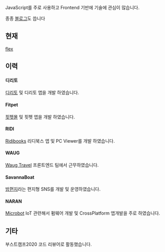 JavaScript를 주로 사용하고 Frontend 기반에 기술에 관심이 많습니다.

종종 [블로그](https://www.eomttt.com/)도 씁니다

## 현재
[flex](https://flex.team/)

## 이력
#### 디리토
[디리토](https://www.diritto.co.kr/home) 및 디리토 앱을 개발 하였습니다.

#### Fitpet
[핏펫몰](https://v.fitpetmall.com/) 및 핏펫 앱을 개발 하였습니다.

#### RIDI
[Ridibooks](https://ridibooks.com/) 리디북스 앱 및 PC Viewer를 개발 하였습니다.

#### WAUG
[Waug Travel](https://waug.com) 프론트엔드 팀에서 근무하였습니다.

#### SavannaBoat
[밤편지](https://apps.apple.com/kr/app/%EB%B0%A4%ED%8E%B8%EC%A7%80/id1355577547)라는 편지형 SNS를 개발 및 운영하였습니다.

#### NARAN
[Microbot](https://microbot.is/)
IoT 관련해서 펌웨어 개발 및 CrossPlatform 앱개발을 주로 하였습니다.


## 기타
부스트캠프2020 코드 리뷰어로 활동했습니다.
